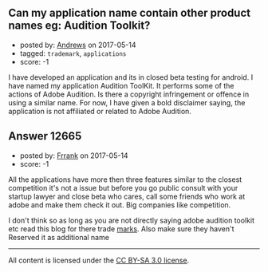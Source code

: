 ## Can my application name contain other product names eg: Audition Toolkit?

- posted by: [Andrews](https://stackexchange.com/users/980932/andrews) on 2017-05-14
- tagged: `trademark`, `applications`
- score: -1

I have developed an application and its in closed beta testing for android.
I have named my application Audition ToolKit. It performs some of the actions of Adobe Audition. Is there a copyright infringement or offence in using a similar name. For now, I have given a bold disclaimer saying, the application is not affiliated or related to Adobe Audition.


## Answer 12665

- posted by: [Frrank](https://stackexchange.com/users/7699745/frrank) on 2017-05-14
- score: -1

<p>All the applications have more then three features similar to the closest competition it's not a issue but before you go public consult with your startup lawyer and close beta who cares, call some friends who work at adobe and make them check it out. Big companies like competition. </p>

<p>I don't think so as long as you are not directly saying adobe audition toolkit etc read this blog for there trade <a href="http://www.adobe.com/legal/permissions/trademarks.html" rel="nofollow noreferrer">marks</a>. 
Also make sure they haven't Reserved it as additional name </p>




---

All content is licensed under the [CC BY-SA 3.0 license](https://creativecommons.org/licenses/by-sa/3.0/).
